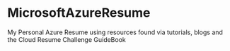 # MicrosoftAzureResume

My Personal Azure Resume using resources found via tutorials, blogs and the Cloud Resume Challenge GuideBook
